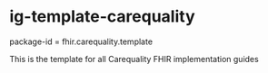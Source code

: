 # ig-template-carequality
package-id = fhir.carequality.template

This is the template for all Carequality FHIR implementation guides

